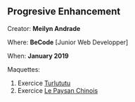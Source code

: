 ## Progresive Enhancement

Creator: **Meilyn Andrade**

Where: **BeCode** [Junior Web Developper]

When: **January 2019** 

Maquettes: 
1. Exercice [Turlututu](Turlututu/index.html)
2. Exercice [Le Paysan Chinois](https://meilyn.github.io/progressive-enhancement/)